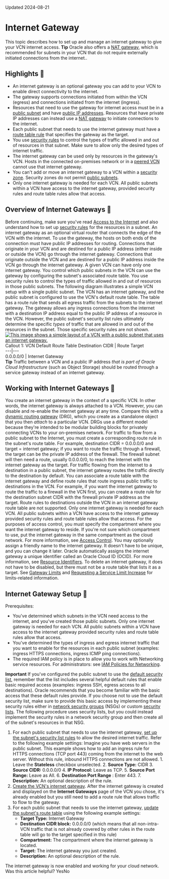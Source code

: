 Updated 2024-08-21
# Internet Gateway
This topic describes how to set up and manage an internet gateway to give your VCN internet access.
**Tip** Oracle also offers a [NAT gateway](https://docs.oracle.com/en-us/iaas/Content/Network/Tasks/NATgateway.htm#NAT_Gateway), which is recommended for subnets in your VCN that do not require externally initiated connections from the internet..
## Highlights 🔗 
  * An internet gateway is an optional gateway you can add to your VCN to enable direct connectivity to the internet.
  * The gateway supports connections initiated from within the VCN (egress) and connections initiated from the internet (ingress).
  * Resources that need to use the gateway for internet access must be in a [public subnet](https://docs.oracle.com/en-us/iaas/Content/Network/Concepts/overview.htm#Public) and have [public IP addresses](https://docs.oracle.com/en-us/iaas/Content/Network/Tasks/managingpublicIPs.htm#Public_IP_Addresses). Resources that have private IP addresses can instead use a [NAT gateway](https://docs.oracle.com/en-us/iaas/Content/Network/Tasks/NATgateway.htm#NAT_Gateway) to initiate connections to the internet.
  * Each public subnet that needs to use the internet gateway must have a [route table rule](https://docs.oracle.com/en-us/iaas/Content/Network/Tasks/managingroutetables.htm#Route2) that specifies the gateway as the target. 
  * You use [security rules](https://docs.oracle.com/en-us/iaas/Content/Network/Concepts/securityrules.htm#Security_Rules) to control the types of traffic allowed in and out of resources in that subnet. Make sure to allow only the desired types of internet traffic.
  * The internet gateway can be used only by resources in the gateway's VCN. Hosts in the connected on-premises network or in a [peered VCN](https://docs.oracle.com/en-us/iaas/Content/Network/Tasks/VCNpeering.htm#Access_to_Other_VCNs_Peering) cannot use that internet gateway. 
  * You can't add or move an internet gateway to a VCN within a [security zone](https://docs.oracle.com/iaas/security-zone/using/security-zones.htm). Security zones do not permit [public subnets](https://docs.oracle.com/en-us/iaas/Content/Network/Concepts/overview.htm#Public).
  * Only one internet gateway is needed for each VCN. All public subnets within a VCN have access to the internet gateway, provided security rules and route table rules allow that access.


## Overview of Internet Gateways 🔗 
Before continuing, make sure you've read [Access to the Internet](https://docs.oracle.com/en-us/iaas/Content/Network/Concepts/overview.htm#Private) and also understand how to set up [security rules](https://docs.oracle.com/en-us/iaas/Content/Network/Concepts/securityrules.htm#Security_Rules) for the resources in a subnet.
An internet gateway as an optional virtual router that connects the edge of the VCN with the internet. To use the gateway, the hosts on both ends of the connection must have public IP addresses for routing. Connections that originate in your VCN and are destined for a public IP address (either inside or outside the VCN) go through the internet gateway. Connections that originate outside the VCN and are destined for a public IP address inside the VCN go through the internet gateway. 
A given VCN can have only one internet gateway. You control which public subnets in the VCN can use the gateway by configuring the subnet's associated route table. You use security rules to control the types of traffic allowed in and out of resources in those public subnets.
The following diagram illustrates a simple VCN setup with a single public subnet. The VCN has an internet gateway, and the public subnet is configured to use the VCN's default route table. The table has a route rule that sends all egress traffic from the subnets to the internet gateway. The gateway allows any ingress connections from the internet with a destination IP address equal to the public IP address of a resource in the VCN. However, the public subnet's security list rules ultimately determine the specific _types_ of traffic that are allowed in and out of the resources in the subnet. Those specific security rules are not shown. 
[![This image shows a simple layout of a VCN with a public subnet that uses an internet gateway.](https://docs.oracle.com/en-us/iaas/Content/Network/Images/network_internet_gateway.svg)](https://docs.oracle.com/en-us/iaas/Content/Network/Images/network_internet_gateway.svg)
Callout 1: VCN Default Route Table Destination CIDR | Route Target  
---|---  
0.0.0.0/0 | Internet Gateway  
**Tip** Traffic between a VCN and a public IP address _that is part of Oracle Cloud Infrastructure_ (such as Object Storage) should be routed through a service gateway instead of an internet gateway. 
## Working with Internet Gateways 🔗 
You create an internet gateway in the context of a specific VCN. In other words, the internet gateway is always attached to a VCN. However, you can disable and re-enable the internet gateway at any time. Compare this with a [dynamic routing gateway](https://docs.oracle.com/en-us/iaas/Content/Network/Tasks/managingDRGs.htm#Dynamic_Routing_Gateways_DRGs) (DRG), which you create as a standalone object that you then _attach_ to a particular VCN. DRGs use a different model because they're intended to be modular building blocks for privately connecting VCNs to your on-premises network.
For traffic to flow from a public subnet to the Internet, you must create a corresponding route rule in the subnet's route table. For example, destination CIDR = 0.0.0.0/0 and target = internet gateway; if you want to route the traffic through a firewall, the target can be the private IP address of the firewall. The firewall subnet will then need a route, usually 0.0.0.0/0, to reach the Internet with the internet gateway as the target. 
For traffic flowing from the internet to a destination in a public subnet, the internet gateway routes the traffic directly to the destination by default. You can associate a route table with the internet gateway and define route rules that route ingress public traffic to destinations in the VCN. For example, if you want the internet gateway to route the traffic to a firewall in the VCN first, you can create a route rule for the destination subnet CIDR with the firewall private IP address as the target. Route rules to destinations outside the VCN in an internet gateway route table are not supported.
Only one internet gateway is needed for each VCN. All public subnets within a VCN have access to the internet gateway provided security rules and route table rules allow that access.
For the purposes of access control, you must specify the compartment where you want the internet gateway to reside. If you're not sure which compartment to use, put the internet gateway in the same compartment as the cloud network. For more information, see [Access Control](https://docs.oracle.com/en-us/iaas/Content/Network/Concepts/accesscontrol.htm#Access_Control).
You may optionally assign a friendly name to the internet gateway. It doesn't have to be unique, and you can change it later. Oracle automatically assigns the internet gateway a unique identifier called an Oracle Cloud ID (OCID). For more information, see [Resource Identifiers](https://docs.oracle.com/iaas/Content/General/Concepts/identifiers.htm). 
To delete an internet gateway, it does not have to be disabled, but there must not be a route table that lists it as a target.
See [Gateway Limits](https://docs.oracle.com/iaas/Content/General/Concepts/servicelimits.htm#gateway_limits) and [Requesting a Service Limit Increase](https://docs.oracle.com/iaas/Content/General/Concepts/servicelimits.htm#Requesti) for limits-related information.
## Internet Gateway Setup 🔗 
Prerequisites: 
  * You've determined which subnets in the VCN need access to the internet, and you've created those public subnets.
Only one internet gateway is needed for each VCN. All public subnets within a VCN have access to the internet gateway provided security rules and route table rules allow that access.
  * You've determined the types of ingress and egress internet traffic that you want to enable for the resources in each public subnet (examples: ingress HTTPS connections, ingress ICMP ping connections).
  * The required IAM policy is in place to allow you to work with Networking service resources. For administrators: see [IAM Policies for Networking](https://docs.oracle.com/en-us/iaas/Content/Network/Concepts/accesscontrol.htm#Policies). 


**Important**
If you've configured the public subnet to use the [default security list](https://docs.oracle.com/en-us/iaas/Content/Network/Concepts/securitylists.htm#Default), remember that the list includes several helpful default rules that enable basic required access (examples: ingress SSH, egress access to all destinations). Oracle recommends that you become familiar with the basic access that these default rules provide. If you choose not to use the default security list, make sure to provide this basic access by implementing these security rules either in [network security groups](https://docs.oracle.com/en-us/iaas/Content/Network/Concepts/networksecuritygroups.htm#Network_Security_Groups) (NSGs) or custom [security lists](https://docs.oracle.com/en-us/iaas/Content/Network/Concepts/securitylists.htm#Security_Lists).
The following procedure uses security lists, but you could instead implement the security rules in a network security group and then create all of the subnet's resources in that NSG.
  1. For each public subnet that needs to use the internet gateway, [set up the subnet's security list rules](https://docs.oracle.com/en-us/iaas/Content/Network/Concepts/update-securitylist.htm#update-securitylist "Update the rules used in a security list in a Virtual Cloud Network \(VCN\).") to allow the desired internet traffic. Refer to the following example settings: 
Imagine you have web servers in the public subnet. This example shows how to add an ingress rule for HTTPS connections (TCP port 443) coming from the internet to the web server. Without this rule, inbound HTTPS connections are not allowed.
    1. Leave the **Stateless** checkbox unselected.
    2. **Source Type:** CIDR
    3. **Source CIDR:** 0.0.0.0/0
    4. **IP Protocol:** Leave as TCP. 
    5. **Source Port Range:** Leave as All.
    6. **Destination Port Range** : Enter 443.
    7. **Description:** An optional description of the rule.
  2. [Create the VCN's internet gateway](https://docs.oracle.com/en-us/iaas/Content/Network/Tasks/create-ig.htm#create-ig "Create an internet gateway \(IGW\) in a Virtual Cloud Network \(VCN\) in Networking."). 
After the internet gateway is created and displayed on the **Internet Gateways** page of the VCN you chose, it's already enabled but you still need to add a route rule that allows traffic to flow to the gateway.
  3. For each public subnet that needs to use the internet gateway, [update the subnet's route table](https://docs.oracle.com/en-us/iaas/Content/Network/Tasks/update-rules-routetable.htm#update-rules-routetable "Add, edit, or delete rules for a Virtual Cloud Network \(VCN\) route table.") using the following example settings:
     * **Target Type:** Internet Gateway
     * **Destination CIDR block:** 0.0.0.0/0 (which means that all non-intra-VCN traffic that is not already covered by other rules in the route table will go to the target specified in this rule)
     * **Compartment:** The compartment where the internet gateway is located.
     * **Target:** The internet gateway you just created.
     * **Description:** An optional description of the rule.


The internet gateway is now enabled and working for your cloud network.
Was this article helpful?
YesNo

